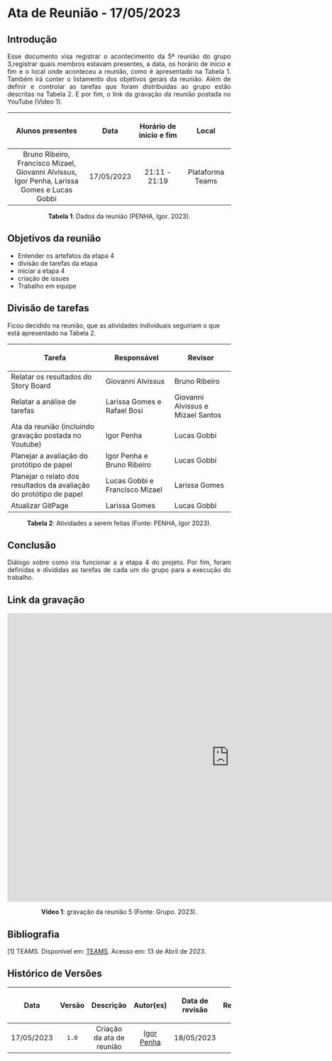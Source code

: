 <div class="body">

# Ata de Reunião - 17/05/2023

## Introdução

<p align="justify">
Esse documento visa registrar o acontecimento da 5ª reunião do grupo 3,registrar quais membros estavam presentes, a data, os horário de inicio e fim e o local onde aconteceu a reunião, como é apresentado na Tabela 1. Também irá conter o listamento dos objetivos gerais da reunião. Além de definir e controlar as tarefas que foram distribuidas ao grupo estão descritas na Tabela 2. E por fim, o link da gravação da reunião postada no YouTube (Vídeo 1).
</p>

| <p align="center">Alunos presentes</p> | <p align="center">Data</p> | <p align="center">Horário de inicio e fim</p> | <p align="center">Local</p> |
| :--------: | :--------: | :--------: | :--------: |
| Bruno Ribeiro, Francisco Mizael, Giovanni Alvissus, </br> Igor Penha, Larissa Gomes e Lucas Gobbi| 17/05/2023 | 21:11 - 21:19 | Plataforma Teams |

<div style="text-align: center">
<p> <b>Tabela 1</b>: Dados da reunião (PENHA, Igor. 2023). </p>
</div>


## Objetivos da reunião

- Entender os artefatos da etapa 4
- divisão de tarefas da etapa
- iniciar a etapa 4
- criação de issues
- Trabalho em equipe


## Divisão de tarefas

Ficou decidido na reunião, que as atividades individuais seguiriam o que está apresentado na Tabela 2.

| <p align="center">Tarefa</p> | <p align="center">Responsável</p> | <p align="center">Revisor</p> |
| ------ | ----------- | ------- |
| Relatar os resultados do Story Board | Giovanni Alvissus | Bruno Ribeiro |
| Relatar a análise de tarefas | Larissa Gomes e Rafael Bosi | Giovanni Alvissus e Mizael Santos |
| Ata da reunião (incluindo gravação postada no Youtube) | Igor Penha | Lucas Gobbi |
| Planejar a avaliação do protótipo de papel | Igor Penha e Bruno Ribeiro | Lucas Gobbi |
| Planejar o relato dos resultados da avaliação do protótipo de papel | Lucas Gobbi e Francisco Mizael | Larissa Gomes |
| Atualizar GitPage | Larissa Gomes | Lucas Gobbi |


<div style="text-align: center">
<p> <b>Tabela 2</b>: Atividades a serem feitas (Fonte: PENHA, Igor 2023). </p>
</div>

## Conclusão

<p align="justify">Diálogo sobre como iria funcionar a a etapa 4 do projeto. Por fim, foram definidas e divididas as tarefas de cada um do grupo para a execução do trabalho.</p>

## Link da gravação

<iframe width="1000vw" height="650vh" src="https://www.youtube.com/embed/bdV3QSy93Rg" title="Reunião 5" frameborder="0" allow="accelerometer; autoplay; clipboard-write; encrypted-media; gyroscope; picture-in-picture" allowfullscreen=""></iframe>
<div align="center">
<p> <b>Vídeo 1</b>: gravação da reunião 5 (Fonte: Grupo. 2023).</p>
</div>


## Bibliografia
[1] TEAMS. Disponível em: [TEAMS](https://teams.microsoft.com/). Acesso em: 13 de Abril de 2023.

## Histórico de Versões

| <p align="center">Data</p> | <p align="center">Versão</p> | <p align="center">Descrição</p> | <p align="center">Autor(es)</p> | <p align="center">Data de revisão</p> | <p align="center">Revisor(es)</p> |
| :--:       | :----: | :-------: | :---: | :-------------: | :-----: |
| 17/05/2023 | `1.0`  | Criação da ata de reunião | [Igor Penha](https://github.com/igorpenhaa)  | 18/05/2023 | [Lucas Gobbi](https://github.com/lucasbergholz) |

</div>
